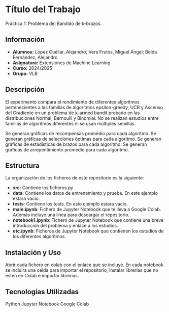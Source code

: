 # Título del Trabajo
Práctica 1: Problema del Bandido de k-brazos.
## Información
- **Alumnos:** López Cuéllar, Alejandro;  Vera Frutos, Miguel Ángel; Belda Fernández, Alejandro
- **Asignatura:** Extensiones de Machine Learning
- **Curso:** 2024/2025
- **Grupo:** VLB
## Descripción
El experimento compara el rendimiento de diferentes algoritmos pertenecientes a las familias de algoritmos epsilon-greedy, UCB y Ascenso del Gradiente en un problema de k-armed bandit probado en las distribuciones Normal, Bernoulli y Binomial. No se realizan estudios entre familias de algoritmos diferentes ni se usan múltiples semillas.

Se generan gráficas de recompensas promedio para cada algoritmo.
Se generan gráficas de selecciones óptimas para cada algoritmo.
Se generan gráficas de estadísticas de brazos para cada algoritmo.
Se generan gráficas de arrepentimiento promedio para cada algoritmo.

## Estructura
La organización de los ficheros de este repositorio es la siguiente:

- **src**: Contiene los ficheros py 
- **data**: Contiene los datos de entrenamiento y prueba. En este ejemplo estara vacío.
- **tests**: Contiene los tests. En este ejemplo estara vacío.
- **main.ipynb**: Fichero de Jupyter Notebook que te lleva a Google Colab. Además incluye una linea para descargar el repositorio.
- **notebook1.ipynb**: Fichero de Jupyter Notebook que contiene una breve introducción del problema y enlace a los estudios.
- **etc.ipynb**: Ficheros de Jupyter Notebook que contienen los estudios de los diferentes algoritmos.
## Instalación y Uso
Abrir cada fichero en colab con el enlace que se incluye. En cada notebook se incluira una celda para importar el repositorio, instalar librerias que no esten en Colab e importar librerias.
## Tecnologías Utilizadas
Python
Jupyter Notebook
Google Colab
